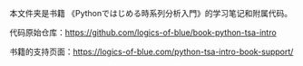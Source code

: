 本文件夹是书籍 《Pythonではじめる時系列分析入門》的学习笔记和附属代码。

代码原始仓库：https://github.com/logics-of-blue/book-python-tsa-intro

书籍的支持页面：https://logics-of-blue.com/python-tsa-intro-book-support/